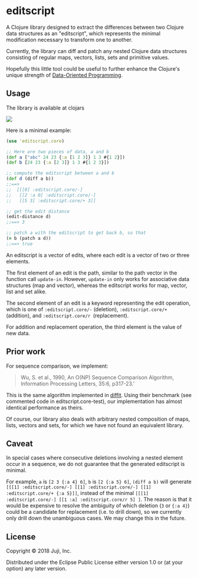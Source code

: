 # editscript

A Clojure library designed to extract the differences between two Clojure data
structures as an "editscript", which represents the minimal modification
necessary to transform one to another.

Currently, the library can diff and patch any nested Clojure data structures
consisting of regular maps, vectors, lists, sets and primitive values.

Hopefully this little tool could be useful to further enhance the Clojure's unique
strength of [Data-Oriented Programming](https://livebook.manning.com/#!/book/the-joy-of-clojure-second-edition/chapter-14/1).

## Usage

The library is available at clojars

![](https://clojars.org/juji/editscript/latest-version.svg)

Here is a minimal example:

```Clojure
(use 'editscript.core)

;; Here are two pieces of data, a and b
(def a ["abc" 24 23 {:a [1 2 3]} 1 3 #{1 2}])
(def b [24 23 {:a [2 3]} 1 3 #{1 2 3}])

;; compute the editscript between a and b
(def d (diff a b))
;;==>
;;  [[[0] :editscript.core/-]
;;   [[2 :a 0] :editscript.core/-]
;;   [[5 3] :editscript.core/+ 3]]

;; get the edit distance
(edit-distance d)
;;==> 3

;; patch a with the editscript to get back b, so that
(= b (patch a d))
;;==> true

```

An editscript is a vector of edits, where each edit is a vector of two or three
elements.

The first element of an edit is the path, similar to the path vector in the
function call `update-in`. However, `update-in` only works for associative data
structures (map and vector), whereas the editscript works for map, vector, list
and set alike.

The second element of an edit is a keyword representing the edit operation,
which is one of `:editscript.core/-` (deletion), `:editscript.core/+` (addition),
and `:editscript.core/r `(replacement).

For addition and replacement operation, the third element is the value of new data.

## Prior work

For sequence comparison, we implement:

> Wu, S. et al., 1990, An O(NP) Sequence Comparison Algorithm, Information Processing Letters, 35:6, p317-23.'

This is the same algorithm implemented in
[diffit](https://github.com/friemen/diffit). Using their benchmark (see
commented code in editscript.core-test), our implementation has almost
identical performance as theirs.

Of course, our library also deals with arbitrary nested composition of maps, lists,
vectors and sets, for which we have not found an equivalent library.

## Caveat

In special cases where consecutive deletions involving a nested element occur in
a sequence, we do not guarantee that the generated editscript is minimal.

For example, `a` is `[2 3 {:a 4} 6]`, `b` is `[2 {:a 5} 6]`, `(diff a b)` will
generate `[[[1] :editscript.core/-] [[1] :editscript.core/-] [[1] :editscript.core/+ {:a 5}]]`, instead of the minimal `[[[1] :editscript.core/-] [[1 :a] :editscript.core/r 5] ]`. The reason is that it would be expensive to
resolve the ambiguity of which deletion (`3` or `{:a 4}`) could be a candidate
for replacement (i.e. to drill down), so we currently only drill down the
unambiguous cases. We may change this in the future.

## License

Copyright © 2018 Juji, Inc.

Distributed under the Eclipse Public License either version 1.0 or (at
your option) any later version.
